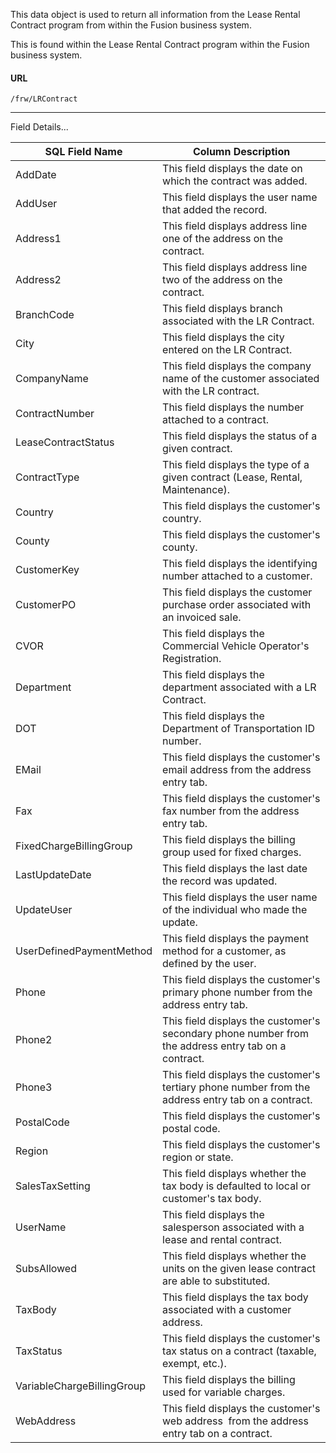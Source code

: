 
This data object is used to return all information from the Lease Rental Contract program from within the Fusion business system.

This is found within the Lease Rental Contract program within the Fusion business system.

 
#### URL 
```
/frw/LRContract
``` 

<hr>
Field Details...

| **SQL Field Name**         | **Column Description**                                                                              |
|---|---|
| AddDate                    | This field displays the date on which the contract was added.                                       |
| AddUser                    | This field displays the user name that added the record.                                            |
| Address1                   | This field displays address line one of the address on the contract.                                |
| Address2                   | This field displays address line two of the address on the contract.                                |
| BranchCode                 | This field displays branch associated with the LR Contract.                                         |
| City                       | This field displays the city entered on the LR Contract.                                            |
| CompanyName                | This field displays the company name of the customer associated with the LR contract.               |
| ContractNumber             | This field displays the number attached to a contract.                                              |
| LeaseContractStatus        | This field displays the status of a given contract.                                                 |
| ContractType               | This field displays the type of a given contract (Lease, Rental, Maintenance).                      |
| Country                    | This field displays the customer's country.                                                         |
| County                     | This field displays the customer's county.                                                          |
| CustomerKey                | This field displays the identifying number attached to a customer.                                  |
| CustomerPO                 | This field displays the customer purchase order associated with an invoiced sale.                   |
| CVOR                       | This field displays the Commercial Vehicle Operator's Registration.                                 |
| Department                 | This field displays the department associated with a LR Contract.                                   |
| DOT                        | This field displays the Department of Transportation ID number.                                     |
| EMail                      | This field displays the customer's email address from the address entry tab.                        |
| Fax                        | This field displays the customer's fax number from the address entry tab.                           |
| FixedChargeBillingGroup    | This field displays the billing group used for fixed charges.                                       |
| LastUpdateDate             | This field displays the last date the record was updated.                                           |
| UpdateUser                 | This field displays the user name of the individual who made the update.                            |
| UserDefinedPaymentMethod   | This field displays the payment method for a customer, as defined by the user.                      |
| Phone                      | This field displays the customer's primary phone number from the address entry tab.                 |
| Phone2                     | This field displays the customer's secondary phone number from the address entry tab on a contract. |
| Phone3                     | This field displays the customer's tertiary phone number from the address entry tab on a contract.  |
| PostalCode                 | This field displays the customer's postal code.                                                     |
| Region                     | This field displays the customer's region or state.                                                 |
| SalesTaxSetting            | This field displays whether the tax body is defaulted to local or customer's tax body.              |
| UserName                   | This field displays the salesperson associated with a lease and rental contract.                    |
| SubsAllowed                | This field displays whether the units on the given lease contract are able to substituted.          |
| TaxBody                    | This field displays the tax body associated with a customer address.                                |
| TaxStatus                  | This field displays the customer's tax status on a contract (taxable, exempt, etc.).                |
| VariableChargeBillingGroup | This field displays the billing used for variable charges.                                          |
| WebAddress                 | This field displays the customer's web address  from the address entry tab on a contract.           |
